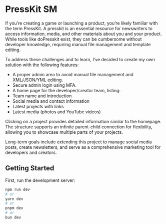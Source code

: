 # PressKit SM
If you’re creating a game or launching a product, you’re likely familiar with the term PressKit. A presskit is an essential resource for newswriters to access information, media, and other materials about you and your product. While tools like doPresskit exist, they can be cumbersome without developer knowledge, requiring manual file management and template editing.

To address these challenges and to learn, I’ve decided to create my own solution with the following features:

- A proper admin area to avoid manual file management and XML/JSON/YML editing.
- Secure admin login using MFA.
- A home page for the developer/creator team, listing:
- Team name and introduction
- Social media and contact information
- Latest projects with links
- Latest media (photos and YouTube videos)

Clicking on a project provides detailed information similar to the homepage. The structure supports an infinite parent-child connection for flexibility, allowing you to showcase multiple parts of your projects.

Long-term goals include extending this project to manage social media posts, create newsletters, and serve as a comprehensive marketing tool for developers and creators.


## Getting Started

First, run the development server:

```bash
npm run dev
# or
yarn dev
# or
pnpm dev
# or
bun dev
```

